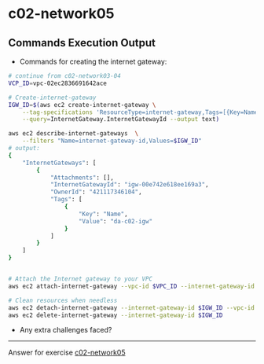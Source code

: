 # c02-network05

## Commands Execution Output

- Commands for creating the internet gateway:
```bash
# continue from c02-network03-04
VCP_ID=vpc-02ec2836691642ace

# Create-internet-gateway
IGW_ID=$(aws ec2 create-internet-gateway \
    --tag-specifications 'ResourceType=internet-gateway,Tags=[{Key=Name,Value=da-c02-igw}]' \
    --query=InternetGateway.InternetGatewayId --output text)

aws ec2 describe-internet-gateways  \
    --filters "Name=internet-gateway-id,Values=$IGW_ID"
# output:
{
    "InternetGateways": [
        {
            "Attachments": [],
            "InternetGatewayId": "igw-00e742e618ee169a3",
            "OwnerId": "421117346104",
            "Tags": [
                {
                    "Key": "Name",
                    "Value": "da-c02-igw"
                }
            ]
        }
    ]
}


# Attach the Internet gateway to your VPC
aws ec2 attach-internet-gateway --vpc-id $VPC_ID --internet-gateway-id $IGW_ID

# Clean resources when needless
aws ec2 detach-internet-gateway --internet-gateway-id $IGW_ID --vpc-id $VPC_ID
aws ec2 delete-internet-gateway --internet-gateway-id $IGW_ID

```

- Any extra challenges faced?


<!-- Don't change anything below this point-->
***
Answer for exercise [c02-network05](https://github.com/devopsacademyau/academy/blob/893381c6f0b69434d9e8597d3d4b1c17f9bc1371/classes/02class/exercises/c02-network05/README.md)